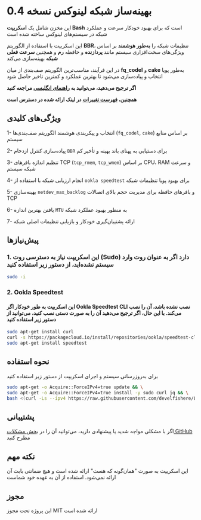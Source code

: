 # بهینه‌ساز شبکه لینوکس نسخه 0.4

این مخزن شامل یک **اسکریپت Bash** است که برای بهبود خودکار سرعت و عملکرد شبکه در سیستم‌های لینوکس ساخته شده است

این اسکریپت با استفاده از الگوریتم **BBR**، تنظیمات شبکه را **به‌طور هوشمند** بر اساس ویژگی‌های سخت‌افزاری سیستم مانند **پردازنده** و حافظه **رم** و همچنین **سرعت فعلی شبکه** بهینه‌سازی می‌کند

در این فرآیند، مناسب‌ترین الگوریتم صف‌بندی از میان **fq_codel** و **cake** به‌طور پویا انتخاب و پیاده‌سازی می‌شود تا بهترین عملکرد و کمترین تاخیر حاصل شود

**اگر ترجیح می‌دهید، می‌توانید به [راهنمای انگلیسی](./README.md) مراجعه کنید**

**همچنین، [فهرست تغییرات](./CHANGELOG_FA.md) در لینک ارائه شده در دسترس است**

## ویژگی‌های کلیدی

1- انتخاب و پیکربندی هوشمند الگوریتم صف‌بندی‌ها (`fq_codel`, `cake`) بر اساس منابع سیستم

2- پیاده‌سازی کنترل ازدحام `BBR` برای دستیابی به پهنای باند بهینه و تأخیر کم

3- تنظیم اندازه بافرهای TCP (`tcp_rmem`, `tcp_wmem`) بر اساس CPU، RAM و سرعت شبکه سیستم

4- انجام ارزیابی شبکه با استفاده از `ookla speedtest` برای بهبود پویا تنظیمات شبکه

5- بهینه‌سازی `netdev_max_backlog` و بافرهای حافظه برای مدیریت حجم بالای اتصالات TCP

6- یافتن بهترین اندازه `MTU` به منظور بهبود عملکرد شبکه

7- ارائه پشتیبان‌گیری خودکار و بازیابی تنظیمات اصلی شبکه

## پیش‌نیازها

### 1. این اسکریپت نیاز به دسترسی روت (Sudo) دارد اگر به عنوان روت وارد سیستم نشده‌اید، از دستور زیر استفاده کنید

```bash
sudo -i
```

### 2. Ookla Speedtest

#### این اسکریپت به طور خودکار اگر Ookla Speedtest CLI نصب نشده باشد، آن را نصب می‌کند. با این حال، اگر ترجیح می‌دهید آن را به صورت دستی نصب کنید، می‌توانید از دستور زیر استفاده کنید

```bash
sudo apt-get install curl
curl -s https://packagecloud.io/install/repositories/ookla/speedtest-cli/script.deb.sh | sudo bash
sudo apt-get install speedtest
```

## نحوه استفاده

برای به‌روزرسانی سیستم و اجرای اسکریپت از دستور زیر استفاده کنید

```bash
sudo apt-get -o Acquire::ForceIPv4=true update && \
sudo apt-get -o Acquire::ForceIPv4=true install -y sudo curl jq && \
bash <(curl -Ls --ipv4 https://raw.githubusercontent.com/develfishere/Linux_NetworkOptimizer/main/bbr.sh)
```

## پشتیبانی

اگر با مشکلی مواجه شدید یا پیشنهادی دارید، می‌توانید آن را در [بخش مشکلات GitHub](https://github.com/develfishere/Linux_NetworkOptimizer/issues) مطرح کنید

## نکته مهم

این اسکریپت به صورت "همان‌گونه که هست" ارائه شده است و هیچ ضمانتی بابت آن ارائه نمی‌شود. استفاده از آن به عهده خود شماست

## مجوز

این پروژه تحت مجوز MIT ارائه شده است
